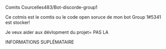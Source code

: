 Comits Courcelles483/Bot-discorde-group1

Ce cotmis est le comtis ou le code open soruce de mon bot Group 1#5341 est stocker!



Je veux aider aux dévlopment du projet= 
PAS LA 

INFORMATIONS SUPLÉMATAIRE

